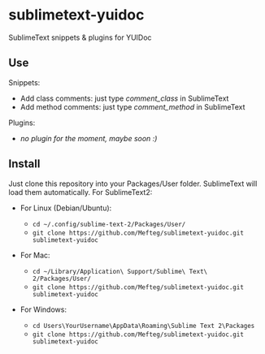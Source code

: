 sublimetext-yuidoc
==================

SublimeText snippets &amp; plugins for YUIDoc

Use
---
Snippets:
* Add class comments: just type *comment_class* in SublimeText
* Add method comments: just type *comment_method* in SublimeText

Plugins:
* *no plugin for the moment, maybe soon :)*

Install
-------

Just clone this repository into your Packages/User folder. SublimeText will load them automatically.
For SublimeText2:
* For Linux (Debian/Ubuntu):
  * `cd ~/.config/sublime-text-2/Packages/User/`
  * `git clone https://github.com/Mefteg/sublimetext-yuidoc.git sublimetext-yuidoc`

* For Mac:
  * `cd ~/Library/Application\ Support/Sublime\ Text\ 2/Packages/User/`
  * `git clone https://github.com/Mefteg/sublimetext-yuidoc.git sublimetext-yuidoc`

* For Windows:
  * `cd Users\YourUsername\AppData\Roaming\Sublime Text 2\Packages`
  * `git clone https://github.com/Mefteg/sublimetext-yuidoc.git sublimetext-yuidoc`
